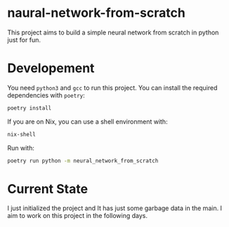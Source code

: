# naural-network-from-scratch

This project aims to build a simple neural network from scratch in python just
for fun.

# Developement

You need `python3` and `gcc` to run this project. You can install
the required dependencies with `poetry`:
```bash
poetry install
```

If you are on Nix, you can use a shell environment with:
```bash
nix-shell
```

Run with:
```bash
poetry run python -m neural_network_from_scratch
```

# Current State

I just initialized the project and It has just some garbage data in the main. I aim
to work on this project in the following days.

